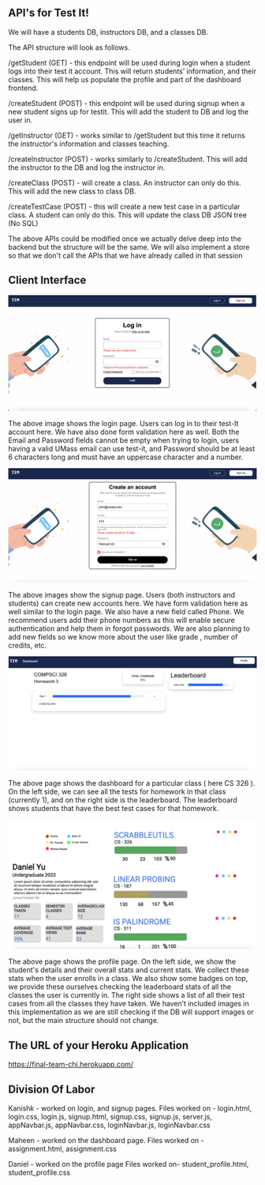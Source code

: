 ## API's for Test It!

We will have a students DB, instructors DB, and a classes DB.

The API structure will look as follows.

/getStudent (GET) - this endpoint will be used during login when a student logs into their test it account. This will return students’ information, and their classes. This will help us populate the profile and part of the dashboard frontend.

/createStudent (POST) - this endpoint will be used during signup when a new student signs up for testit. This will add the student to DB and log the user in. 

/getInstructor (GET) - works similar to /getStudent but this time it returns the instructor's information and classes teaching.

/createInstructor (POST) - works similarly to /createStudent. This will add the instructor to the DB and log the instructor in.

/createClass (POST) - will create a class. An instructor can only do this. This will add the new class to class DB.

/createTestCase (POST) - this will create a new test case in a particular class. A student can only do this. This will update the class DB JSON tree (No SQL)

The above APIs could be modified once we actually delve deep into the backend but the structure will be the same. 
We will also implement a store so that we don't call the APIs that we have already called in that session


## Client Interface

![login](impl/login.png)


The above image shows the login page. Users can log in to their test-It account here. We have also done form validation here as well. Both the Email and Password fields cannot be empty when trying to login,
users having a valid UMass email can use test-it, and Password should be at least 6 characters long and must have an uppercase character and a number.

![signup](impl/signup.png)

The above images show the signup page. Users (both instructors and students) can create new accounts here. We have form validation here as well similar to the login page. We also have a new field called Phone. We recommend users add their phone numbers as this will enable secure authentication and help them in forgot passwords. We are also planning to add new fields so we know more about the user like grade , number of credits, etc.

![dashboard](impl/dash.png)


The above page shows the dashboard for a particular class ( here CS 326 ). On the left side, we can see all the tests for homework in that class (currently 1), and on the right side is the leaderboard. The leaderboard shows students that have the best test cases for that homework. 

![profile](impl/profile.png)

The above page shows the profile page. On the left side, we show the student's details and their overall stats and current stats. We collect these stats when the user enrolls in a class. We also show some badges on top, we provide these ourselves checking the leaderboard stats of all the classes the user is currently in. The right side shows a list of all their test cases from all the classes they have taken. We haven’t included images in this implementation as we are still checking if the DB will support images or not, but the main structure should not change. 


## The URL of your Heroku Application

https://final-team-chi.herokuapp.com/

## Division Of Labor

Kanishk -  worked on login, and signup pages.
Files worked on -
login.html, login.css, login.js, signup.html, signup.css, signup.js, server.js, appNavbar.js, appNavbar.css, loginNavbar.js, loginNavbar.css

Maheen - worked on the dashboard page.
Files worked on - 
assignment.html, assignment.css

Daniel - worked on the profile page
Files worked on-
student_profile.html, student_profile.css

